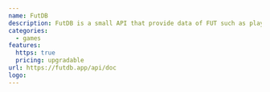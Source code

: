 ```yaml
---
name: FutDB
description: FutDB is a small API that provide data of FUT such as players, prices, clubs, nations, leagues ect..
categories:
  - games
features:
  https: true
  pricing: upgradable
url: https://futdb.app/api/doc
logo:
---
```

